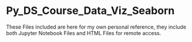 # Py_DS_Course_Data_Viz_Seaborn
These Files included are here for my own personal reference, they include both Jupyter Notebook Files and HTML Files for remote access.
